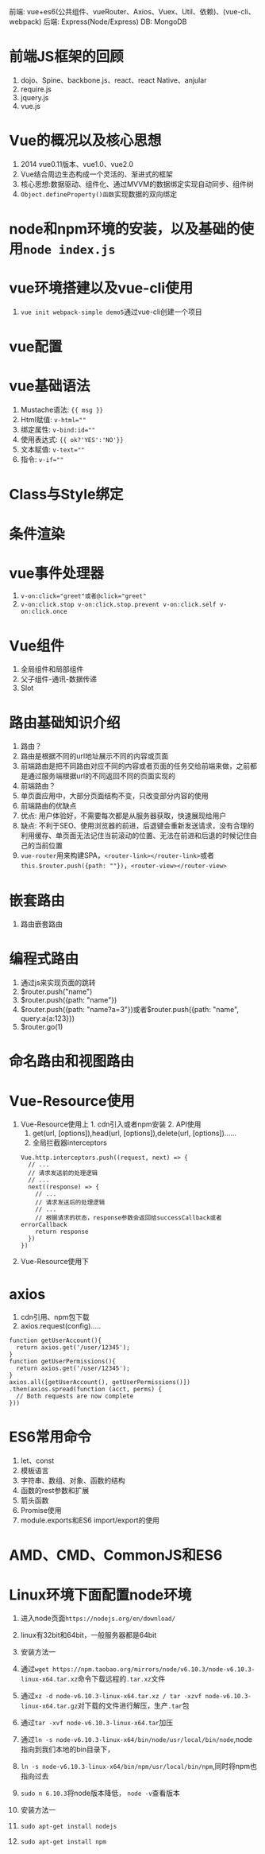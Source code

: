 前端: vue+es6(公共组件、vueRouter、Axios、Vuex、Util、依赖)、(vue-cli、webpack)
后端: Express(Node/Express)
DB: MongoDB

# 前端JS框架的回顾
1. dojo、Spine、backbone.js、react、react Native、anjular
2. require.js
3. jquery.js
4. vue.js

# Vue的概况以及核心思想
1. 2014 vue0.11版本、vue1.0、vue2.0
2. Vue结合周边生态构成一个灵活的、渐进式的框架
3. 核心思想:数据驱动、组件化、通过MVVM的数据绑定实现自动同步、组件树
4. `Object.defineProperty()函数`实现数据的双向绑定

# node和npm环境的安装，以及基础的使用`node index.js`

# vue环境搭建以及vue-cli使用
1. `vue init webpack-simple demo5`通过vue-cli创建一个项目

# vue配置

# vue基础语法
1. Mustache语法: `{{ msg }}`
2. Html赋值: `v-html=""`
3. 绑定属性: `v-bind:id=""`
4. 使用表达式: `{{ ok?'YES':'NO'}}`
5. 文本赋值: `v-text=""`
6. 指令: `v-if=""`
# Class与Style绑定
# 条件渲染
# vue事件处理器
1. `v-on:click="greet"或者@click="greet"`
2. `v-on:click.stop v-on:click.stop.prevent v-on:click.self v-on:click.once`
# Vue组件
1. 全局组件和局部组件
2. 父子组件-通讯-数据传递
3. Slot

# 路由基础知识介绍
1. 路由？
  1. 路由是根据不同的url地址展示不同的内容或页面
  2. 前端路由是把不同路由对应不同的内容或者页面的任务交给前端来做，之前都是通过服务端根据url的不同返回不同的页面实现的
2. 前端路由？
  1. 单页面应用中，大部分页面结构不变，只改变部分内容的使用
3. 前端路由的优缺点
  1. 优点: 用户体验好，不需要每次都是从服务器获取，快速展现给用户
  2. 缺点: 不利于SEO、使用浏览器的前进，后退键会重新发送请求，没有合理的利用缓存、单页面无法记住当前滚动的位置、无法在前进和后退的时候记住自己的当前位置
4. `vue-router`用来构建SPA，`<router-link></router-link>`或者`this.$router.push({path: ""})`，`<router-view></router-view>`

# 嵌套路由
  1. 路由嵌套路由

# 编程式路由
  1. 通过js来实现页面的跳转
  2. $router.push("name")
  3. $router.push({path: "name"})
  4. $router.push({path: "name?a=3"})或者$router.push({path: "name", query:a{a:123}})
  5. $router.go(1)

# 命名路由和视图路由
  
# Vue-Resource使用
  1. Vue-Resource使用上
    1. cdn引入或者npm安装
    2. API使用
      1. get(url, [options]),head(url, [options]),delete(url, [options])......
      2. 全局拦截器interceptors
      ```
      Vue.http.interceptors.push((request, next) => {
        // ...
        // 请求发送前的处理逻辑
        // ...
        next((response) => {
          // ...
          // 请求发送后的处理逻辑
          // ...
          // 根据请求的状态，response参数会返回给successCallback或者errorCallback
          return response
        })
      })
      ```
  2. Vue-Resource使用下
# axios
  1. cdn引用、npm包下载
  2. axios.request(config).....
  ```
  function getUserAccount(){
    return axios.get('/user/12345');
  }
  function getUserPermissions(){
    return axios.get('/user/12345');
  }
  axios.all([getUserAccount(), getUserPermissions()])
  .then(axios.spread(function (acct, perms) {
    // Both requests are now complete
  })) 
  ```
# ES6常用命令
1. let、const
2. 模板语言
3. 字符串、数组、对象、函数的结构
4. 函数的rest参数和扩展
5. 箭头函数
6. Promise使用
7. module.exports和ES6 import/export的使用

# AMD、CMD、CommonJS和ES6

# Linux环境下面配置node环境
1. 进入node页面`https://nodejs.org/en/download/`
2. linux有32bit和64bit，一般服务器都是64bit
3. 安装方法一
  1. 通过`wget https://npm.taobao.org/mirrors/node/v6.10.3/node-v6.10.3-linux-x64.tar.xz`命令下载远程的`.tar.xz`文件
  2. 通过`xz -d node-v6.10.3-linux-x64.tar.xz / tar -xzvf node-v6.10.3-linux-x64.tar.gz`对下载的文件进行解压，生产`.tar`包
  3. 通过`tar -xvf node-v6.10.3-linux-x64.tar`加压
  4. 通过`ln -s node-v6.10.3-linux-x64/bin/node/usr/local/bin/node`,node指向到我们本地的bin目录下，
  5. `ln -s node-v6.10.3-linux-x64/bin/npm/usr/local/bin/npm`,同时将npm也指向过去

4. `sudo n 6.10.3`将node版本降低， `node -v`查看版本
5. 安装方法一
  1. `sudo apt-get install nodejs`
  2. `sudo apt-get install npm`